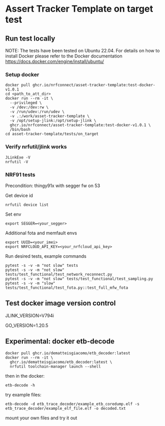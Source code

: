 # Assert Tracker Template on target test

## Run test locally

NOTE: The tests have been tested on Ubuntu 22.04. For details on how to install Docker please refer to the Docker documentation https://docs.docker.com/engine/install/ubuntu/

### Setup docker
```shell
docker pull ghcr.io/nrfconnect/asset-tracker-template:test-docker-v1.0.1
cd <path_to_att_dir>
docker run --rm -it \
  --privileged \
  -v /dev:/dev:rw \
  -v /run/udev:/run/udev \
  -v .:/work/asset-tracker-template \
  -v /opt/setup-jlink:/opt/setup-jlink \
  ghcr.io/nrfconnect/asset-tracker-template:test-docker-v1.0.1 \
  /bin/bash
cd asset-tracker-template/tests/on_target
```

### Verify nrfutil/jlink works
```shell
JLinkExe -V
nrfutil -V
```

### NRF91 tests
Precondition: thingy91x with segger fw on 53

Get device id
```shell
nrfutil device list
```

Set env
```shell
export SEGGER=<your_segger>
```

Additional fota and memfault envs
```shell
export UUID=<your_imei>
export NRFCLOUD_API_KEY=<your_nrfcloud_api_key>
```

Run desired tests, example commands
```shell
pytest -s -v -m "not slow" tests
pytest -s -v -m "not slow" tests/test_functional/test_network_reconnect.py
pytest -s -v -m "not slow" tests/test_functional/test_sampling.py
pytest -s -v -m "slow" tests/test_functional/test_fota.py::test_full_mfw_fota
```

## Test docker image version control

JLINK_VERSION=V794i

GO_VERSION=1.20.5


## Experimental: docker etb-decode
```shell
docker pull ghcr.io/dematteisgiacomo/etb_decoder:latest
docker run --rm -it \
  ghcr.io/dematteisgiacomo/etb_decoder:latest \
  nrfutil toolchain-manager launch --shell
```

then in the docker:
```shell
etb-decode -h
```

try example files:
```shell
etb-decode -d etb_trace_decoder/example_etb_coredump.elf -s etb_trace_decoder/example_elf_file.elf -o decoded.txt
```

mount your own files and try it out
